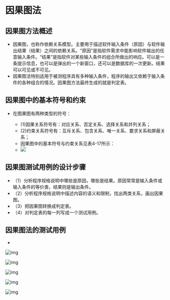 # 因果图法

## 因果图方法概述

- 因果图，也称作依赖关系模型。主要用于描述软件输入条件（原因）与软件输出结果（结果）之间的依赖关系。“原因”是指软件需求中能影响软件输出的任意输入条件。“结果”是指软件对某些输入条件的组合所做出的响应。可以是一条提示信息，也可以是弹出的一个新窗口，还可以是数据库的一次更新。结果可以可见或不可见。
- 因果图法特别适用于被测程序具有多种输入条件，程序的输出又依赖于输入条件的各种组合的情况。因果图方法最终生成的就是判定表。

## 因果图中的基本符号和约束

- 在图果图有两种类型的符号：

  - (1)因果关系符号有：对应关系、否定关系、选择关系和并列关系；
  - (2)约束关系符号有：互斥关系、包含关系、唯一关系、要求关系和屏蔽关系；
  - 因果图中的基本符号与约束关系见表4-17所示：
  - ![](https://img1.zlogs.net/20/20200117223028.png)

## 因果图测试用例的设计步骤

- （1）分析程序规格说明中哪些是原因，哪些是结果。原因常常是输入条件或输入条件的等价类，结果则是输出条件。
- （2）分析程序规格说明中描述内容的语义和限制，找出两类关系，画出因果图。
- （3）把因果图转换成判定表。
- （4）对判定表的每一列写成一个测试用例。

## 因果图法的测试用例

- 

  ![img](https://img1.zlogs.net/20/20200117223029.png)

  ![img](https://img1.zlogs.net/20/20200117223030.png)

  ![img](https://img1.zlogs.net/20/20200117223031.png)

  ![img](https://img1.zlogs.net/20/20200117223032.png)

  ![img](https://img1.zlogs.net/20/20200117223033.png)